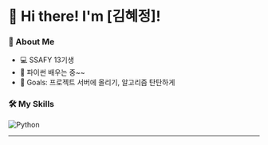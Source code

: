 

# 👋 Hi there! I'm [김혜정]!

### 🚀 About Me
- 💻 SSAFY 13기생
- 🌱 파이썬 배우는 중~~
- 🎯 Goals: 프로젝트 서버에 올리기, 알고리즘 탄탄하게

### 🛠️ My Skills
![Python](https://img.shields.io/badge/Python-3776AB?style=flat&logo=python&logoColor=white)




---


<!--
챗지피티 예시  
## Hi there 👋
![JavaScript](https://img.shields.io/badge/JavaScript-F7DF1E?style=flat&logo=javascript&logoColor=black)
### 🌟 Featured Projects
- [**Project 1**](https://github.com/yourusername/project1): A brief description.
- [**Project 2**](https://github.com/yourusername/project2): A brief description.

### 📫 How to reach me
[![LinkedIn](https://img.shields.io/badge/LinkedIn-0077B5?style=flat&logo=linkedin&logoColor=white)](https://www.linkedin.com/in/yourprofile)
[![Email](https://img.shields.io/badge/Email-YourEmail%40domain.com-red)](mailto:youremail@domain.com)






**0-0hj/0-0hj** is a ✨ _special_ ✨ repository because its `README.md` (this file) appears on your GitHub profile.

Here are some ideas to get you started:

- 🔭 I’m currently working on ...
- 🌱 I’m currently learning ...
- 👯 I’m looking to collaborate on ...
- 🤔 I’m looking for help with ...
- 💬 Ask me about ...
- 📫 How to reach me: ...
- 😄 Pronouns: ...
- ⚡ Fun fact: ...
-->
